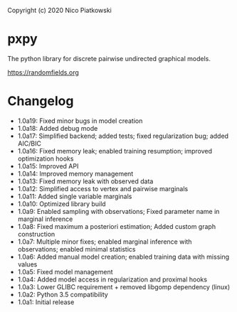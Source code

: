 Copyright (c) 2020 Nico Piatkowski

pxpy
====
The python library for discrete pairwise undirected graphical models.

<https://randomfields.org>

Changelog
=========
* 1.0a19: Fixed minor bugs in model creation
* 1.0a18: Added debug mode
* 1.0a17: Simplified backend; added tests; fixed regularization bug; added AIC/BIC
* 1.0a16: Fixed memory leak; enabled training resumption; improved optimization hooks
* 1.0a15: Improved API
* 1.0a14: Improved memory management
* 1.0a13: Fixed memory leak with observed data
* 1.0a12: Simplified access to vertex and pairwise marginals
* 1.0a11: Added single variable marginals
* 1.0a10: Optimized library build
* 1.0a9:  Enabled sampling with observations; Fixed parameter name in marginal inference
* 1.0a8:  Fixed maximum a posteriori estimation; Added custom graph construction
* 1.0a7:  Multiple minor fixes; enabled marginal inference with observations; enabled minimal statistics
* 1.0a6:  Added manual model creation; enabled training data with missing values
* 1.0a5:  Fixed model management
* 1.0a4:  Added model access in regularization and proximal hooks
* 1.0a3:  Lower GLIBC requirement + removed libgomp dependency (linux)
* 1.0a2:  Python 3.5 compatibility
* 1.0a1:  Initial release

